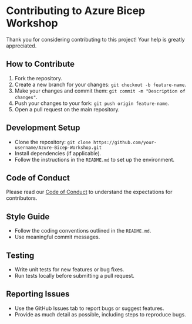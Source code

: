 # Contributing to Azure Bicep Workshop

Thank you for considering contributing to this project! Your help is greatly appreciated.

## How to Contribute

1. Fork the repository.
2. Create a new branch for your changes: `git checkout -b feature-name`.
3. Make your changes and commit them: `git commit -m "Description of changes"`.
4. Push your changes to your fork: `git push origin feature-name`.
5. Open a pull request on the main repository.

## Development Setup

- Clone the repository: `git clone https://github.com/your-username/Azure-Bicep-Workshop.git`
- Install dependencies (if applicable).
- Follow the instructions in the `README.md` to set up the environment.

## Code of Conduct

Please read our [Code of Conduct](CODE_OF_CONDUCT.md) to understand the expectations for contributors.

## Style Guide

- Follow the coding conventions outlined in the `README.md`.
- Use meaningful commit messages.

## Testing

- Write unit tests for new features or bug fixes.
- Run tests locally before submitting a pull request.

## Reporting Issues

- Use the GitHub Issues tab to report bugs or suggest features.
- Provide as much detail as possible, including steps to reproduce bugs.